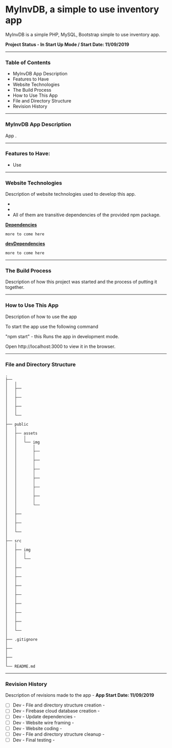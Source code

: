 # MyInvDB, a simple to use inventory app

MyInvDB is a simple PHP, MySQL, Bootstrap simple to use inventory app.





__Project Status - In Start Up Mode  /  Start Date: 11/09/2019__

------

### Table of Contents

- MyInvDB App Description
- Features to Have 
- Website Technologies 
- The Build Process
- How to Use This App
- File and Directory Structure
- Revision History

------

### MyInvDB App Description

App .

------

### Features to Have:

- Use 

------

### Website Technologies

Description of website technologies used to develop this app.

- 
- 
- All of them are transitive dependencies of the provided npm package.
  ​

__<u>Dependencies</u>__

```
more to come here
```

__<u>devDependencies</u>__

```
more to come here
```



------

### The Build Process

Description of how this project was started and the process of putting it together.







------

### How to Use This App

Description of how to use the app

To start the app use the following command

  "npm start"   - this Runs the app in development mode.

  Open http://localhost:3000 to view it in the browser.

------

### File and Directory Structure

```
.
├── 
│   │
│   ├── 
│   │
│   ├── 
│   │
│   ├── 
│   │
│   └── 
│ 
├── public
│   │
│   ├── assets
│   │   │
│   │   └── img
│   │       │
│   │       ├── 
│   │       │
│   │       ├── 
│   │       │
│   │       ├── 
│   │       │
│   │       ├── 
│   │       │
│   │       ├── 
│   │       │
│   │       ├── 
│   │       │
│   │       └── 
│   │
│   ├── 
│   │
│   ├── 
│   │
│   └── 
│
├── src
│   │
│   ├── img
│   │   │
│   │   └── 
│   │
│   ├── 
│   │
│   ├── 
│   │
│   ├── 
│   │
│   ├── 
│   │
│   ├── 
│   │
│   ├── 
│   │
│   ├── 
│   │
│   └── 
│ 
├── .gitignore
│
├── 
│
├── 
│
└── README.md            
```

------

### Revision History 

Description of revisions made to the app - __App Start Date:  11/09/2019__

- [ ] Dev - File and directory structure creation  - 
- [ ] Dev - Firebase cloud database creation - 
- [ ] Dev - Update dependencies - 
- [ ] Dev - Website wire framing -
- [ ] Dev - Website coding - 
- [ ] Dev - File and directory structure cleanup - 
- [ ] Dev - Final testing - 
